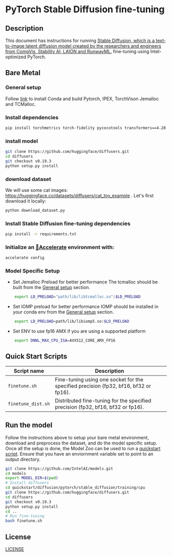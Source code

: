 <!--- 0. Title -->
# PyTorch Stable Diffusion fine-tuning

<!-- 10. Description -->
## Description

This document has instructions for running [Stable Diffusion, which is a text-to-image latent diffusion model created by the researchers and engineers from CompVis, Stability AI, LAION and RunwayML.](https://huggingface.co/runwayml/stable-diffusion-v1-5) fine-tuning using Intel-optimized PyTorch.

## Bare Metal
### General setup

Follow [link](/docs/general/pytorch/BareMetalSetup.md) to install Conda and build Pytorch, IPEX, TorchVison Jemalloc and TCMalloc.

### Install dependencies
```bash
pip install torchmetrics torch-fidelity pycocotools transformers==4.28.1
```

### install model
```bash
git clone https://github.com/huggingface/diffusers.git
cd diffusers
git checkout v0.19.3
python setup.py install
```

### download dataset
We will use some cat images: https://huggingface.co/datasets/diffusers/cat_toy_example .
Let's first download it locally:
```bash
python download_dataset.py
```

### Install Stable Diffusion fine-tuning dependencies
```bash
pip install -r requirements.txt
```

### Initialize an [🤗Accelerate](https://github.com/huggingface/accelerate/) environment with:
```bash
accelerate config
```

### Model Specific Setup
* Set Jemalloc Preload for better performance
The tcmalloc should be built from the [General setup](#general-setup) section.
```bash
    export LD_PRELOAD="path/lib/libtcmalloc.so":$LD_PRELOAD
```

* Set IOMP preload for better performance
IOMP should be installed in your conda env from the [General setup](#general-setup) section.
```bash
    export LD_PRELOAD=path/lib/libiomp5.so:$LD_PRELOAD
```

* Set ENV to use fp16 AMX if you are using a supported platform
```bash
    export DNNL_MAX_CPU_ISA=AVX512_CORE_AMX_FP16
```

## Quick Start Scripts

| Script name | Description |
|-------------|-------------|
| `finetune.sh` | Fine-tuning using one socket for the specified precision (fp32, bf16, bf32 or fp16). |
| `finetune_dist.sh` | Distributed fine-tuning for the specified precision (fp32, bf16, bf32 or fp16). |


## Run the model

Follow the instructions above to setup your bare metal environment, download and
preprocess the dataset, and do the model specific setup. Once all the setup is done,
the Model Zoo can be used to run a [quickstart script](#quick-start-scripts).
Ensure that you have an enviornment variable set to point to an output directory.

```bash
git clone https://github.com/IntelAI/models.git
cd models
export MODEL_DIR=$(pwd)
# Install diffusers
cd quickstart/diffusion/pytorch/stable_diffusion/training/cpu
git clone https://github.com/huggingface/diffusers.git
cd diffusers
git checkout v0.19.3
python setup.py install
cd ..
# Run fine-tuning
bash finetune.sh
```

<!--- 80. License -->
## License
[LICENSE](https://github.com/IntelAI/models/blob/master/LICENSE)
